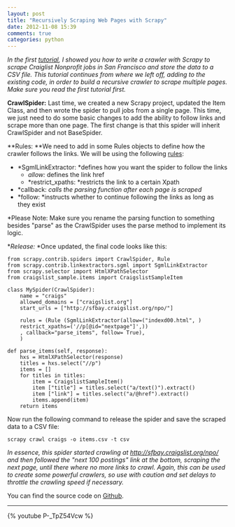 ```yaml
---
layout: post
title: "Recursively Scraping Web Pages with Scrapy"
date: 2012-11-08 15:39
comments: true
categories: python
---
```


*In the first [tutorial](http://mherman.org/blog/2012/11/05/scraping-web-pages-with-scrapy/), I showed you how to write a crawler with Scrapy to scrape Craiglist Nonprofit jobs in San Francisco and store the data to a CSV file. This tutorial continues from where we left off, adding to the existing code, in order to build a recursive crawler to scrape multiple pages. Make sure you read the first tutorial first.*

**CrawlSpider:** Last time, we created a new Scrapy project, updated the Item Class, and then wrote the spider to pull jobs from a single page. This time, we just need to do some basic changes to add the ability to follow links and scrape more than one page. The first change is that this spider will inherit CrawlSpider and not BaseSpider.

**Rules: **We need to add in some Rules objects to define how the crawler follows the links. We will be using the following [rules](https://scrapy.readthedocs.org/en/latest/topics/spiders.html?highlight=crawlspider#crawling-rules):

- *SgmlLinkExtractor: *defines how you want the spider to follow the links 
	- *allow:* defines the link href
	- *restrict_xpaths: *restricts the link to a certain Xpath
- *callback: *calls the parsing function after each page is scraped*
- *follow: *instructs whether to continue following the links as long as they exist

*Please Note: Make sure you rename the parsing function to something besides "parse" as the CrawlSpider uses the parse method to implement its logic.

**Release:* *Once updated, the final code looks like this:

    from scrapy.contrib.spiders import CrawlSpider, Rule
    from scrapy.contrib.linkextractors.sgml import SgmlLinkExtractor
    from scrapy.selector import HtmlXPathSelector
    from craigslist_sample.items import CraigslistSampleItem
     
    class MySpider(CrawlSpider):
        name = "craigs"
        allowed_domains = ["craigslist.org"]
        start_urls = ["http://sfbay.craigslist.org/npo/"]
     
        rules = (Rule (SgmlLinkExtractor(allow=("indexd00.html", )
        restrict_xpaths=('//p[@id="nextpage"]',))
        , callback="parse_items", follow= True),
        )
     
    def parse_items(self, response):
        hxs = HtmlXPathSelector(response)
        titles = hxs.select("//p")
        items = []
        for titles in titles:
            item = CraigslistSampleItem()
            item ["title"] = titles.select("a/text()").extract()
            item ["link"] = titles.select("a/@href").extract()
            items.append(item)
        return items

Now run the following command to release the spider and save the scraped data to a CSV file:

    scrapy crawl craigs -o items.csv -t csv

*In essence, this spider started crawling at http://sfbay.craigslist.org/npo/ and then followed the "next 100 postings" link at the bottom, scraping the next page, until there where no more links to crawl. Again, this can be used to create some powerful crawlers, so use with caution and set delays to throttle the crawling speed if necessary.*

You can find the source code on [Github](https://github.com/mjhea0/Scrapy-Samples).

***

{% youtube P-_TpZ54Vcw %}